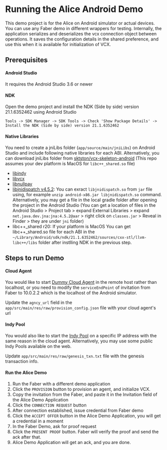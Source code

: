 # Running the Alice Android Demo
This demo project is for the Alice on Android simulator or actual devices. You can use any Faber demo in different wrappers for testing. Internally, the application serializes and deserializes the vcx connection object between operations. It saves the configuration details in the shared preference, and use this when it is available for initialization of VCX.
## Prerequisites

#### Android Studio
It requires the Android Studio 3.6 or newer

#### NDK
Open the demo project and install the NDK (Side by side) version 21.1.6352462 using Android Studio
```
Tools -> SDK Manager -> SDK Tools -> Check 'Show Package Details' -> Install the NDK (Side by side) version 21.1.6352462
```

#### Native Libraries
You need to create a jniLibs folder (`app/source/main/jniLibs`) on Android Studio and include following native libraries for each ABI. Alternatively, you can download jniLibs folder from [sktston/vcx-skeleton-android](https://github.com/sktston/vcx-skeleton-android/tree/master/app/src/main/jniLibs) (This repo assumes your dev platform is MacOS for `libc++_shared.so` file)
- [libindy](https://repo.sovrin.org/android/libindy/stable/)
- [libvcx](https://repo.sovrin.org/android/libvcx/stable/)
- [libnullpay](https://repo.sovrin.org/android/libnullpay/stable/)
- [libjnidispatch v4.5.2](https://github.com/java-native-access/jna/tree/4.5.2/lib/native): You can exract `libjnidispatch.so` from `jar` file using, for example `unzip android-x86.jar libjnidispatch.so` command. Alternatively, you may get a file in the local gradle folder after opening the project in the Android Studio (You can get a location of files in the Android Studio > Project tab > expand External Libraries > expand `net.java.dev.jna:jna:4.5.2@aar` > right click on `classes.jar` > Reveal in Finder > they are under `jni` folder)
- libc++_shared r20: If your platform is MacOS You can get libc++_shared.so file for each ABI in the `~/Library/Android/sdk/ndk/21.1.6352462/sources/cxx-stl/llvm-libc++/libs` folder after instlling NDK in the previous step.

## Steps to run Demo

#### Cloud Agent
You would like to start [Dummy Cloud Agent](https://github.com/hyperledger/indy-sdk/tree/c09fcd538b7cab41acc38b0c31e1afd7e1dc87b4/vcx/dummy-cloud-agent) in the remote host rather than localhost, or you need to modify the `serviceEndPoint` of invitation from Faber to 10.0.2.2 which is the localhost of the Android simulator. 

Update the `agncy_url` field in the `app/src/main/res/raw/provision_config.json` file with your cloud agent's url

#### Indy Pool
You would also like to start the [Indy Pool](https://github.com/hyperledger/indy-sdk#how-to-start-local-nodes-pool-with-docker) on a specific IP address with the same reason in the cloud agent. Alternatively, you may use some public Indy Pools available on the web. 

Update `app/src/main/res/raw/genesis_txn.txt` file with the genesis transaction info.

#### Run the Alice Demo
1. Run the Faber with a different demo application
1. Click the `PROVISION` button to provision an agent, and initialize VCX. 
1. Copy the invitation from the Faber, and paste it in the Invitation field of the Alice Demo Application
1. Click the `CONNECTION REQUEST` button
1. After connection established, issue credential from Faber demo
1. Click the `ACCEPT OFFER` button in the Alice Demo Application, you will get a credential in a moment
1. In the Faber Demo, ask for proof request
1. Click the `PRESENT PROOF` button. Faber will verify the proof and send the ack after that. 
1. Alice Demo Application will get an ack, and you are done.